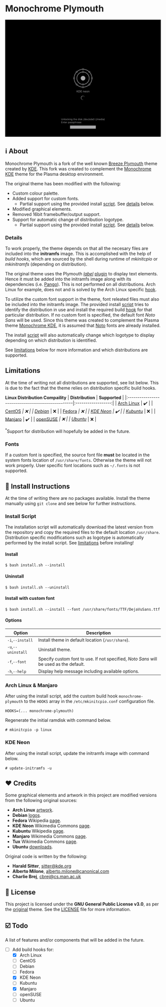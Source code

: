 # Monochrome Plymouth

<p align="center">
    <img src="screenshots/kde-neon-encrypted-disk.png" alt="Preview of Monochrome Plymouth"/>
</p>

## :information_source: About
Monochrome Plymouth is a fork of the well known [Breeze Plymouth](https://github.com/KDE/breeze-plymouth) theme created by [KDE](https://www.kde.org/). This fork was created to complement the [Monochrome KDE](https://gitlab.com/pwyde/monochrome-kde) theme for the Plasma desktop environment.

The original theme has been modified with the following:

- Custom colour palette.
- Added support for custom fonts.
  - Partial support using the provided install [script](install.sh). See [details](README.md#details) below.
- Modified graphical elements.
- Removed 16bit framebuffer/output support.
- Support for automatic change of distribution logotype.
  - Partial support using the provided install [script](install.sh). See [details](README.md#details) below.

### Details
To work properly, the theme depends on that all the necesary files are included into the **initramfs** image. This is accomplished with the help of *build hooks*, which are sourced by the shell during runtime of *mkinitcpio* or *mkinitramfs* (depending on distribution).

The original theme uses the Plymouth *[label](https://github.com/Jolicloud/plymouth/tree/master/src/plugins/controls/label)* [plugin](https://github.com/Jolicloud/plymouth/tree/master/src/plugins) to display text elements. Hence it must be added into the initramfs image along with its dependencies (i.e. [Pango](https://www.pango.org/)). This is not performed on all distributions. Arch Linux for example, does not and is solved by the Arch Linux specific [hook](hooks/monochrome-plymouth).

To utilize the custom font support in the theme, font releated files must also be included into the initramfs image. The provided install [script](install.sh) tries to identify the distribution in use and install the required build [hook](hooks) for that particular distribution. If no custom font is specified, the default font *Noto Sans* will be used. Since this theme was created to complement the Plasma theme [Monochrome KDE](https://gitlab.com/pwyde/monochrome-kde), it is assumed that [Noto](https://www.google.com/get/noto/) fonts are already installed.

The install [script](install.sh) will also automatically change which logotype to display depending on which distribution is identified.

See [limitations](README.md#limitations) below for more information and which distributions are supported.

## Limitations
At the time of writing not all distributions are supported, see list below. This is due to the fact that the theme relies on distribution specific build hooks.

**Linux Distribution Compaility**
| **Distribution**                                  | **Supported**      |
|:--------------------------------------------------|:------------------:|
| [Arch Linux](https://www.archlinux.org/)          | :heavy_check_mark: |
| [CentOS](https://www.centos.org/)<sup>*</sup>     | :x:                |
| [Debian](https://www.debian.org/)<sup>*</sup>     | :x:                |
| [Fedora](https://getfedora.org/)<sup>*</sup>      | :x:                |
| [KDE Neon](https://neon.kde.org/)                 | :heavy_check_mark: |
| [Kubuntu](https://kubuntu.org/)<sup>*</sup>       | :x:                |
| [Manjaro](https://manjaro.org/)                   | :heavy_check_mark: |
| [openSUSE](https://www.opensuse.org/)<sup>*</sup> | :x:                |
| [Ubuntu](https://ubuntu.com/)<sup>*</sup>         | :x:                |

<sup>*</sup>Support for distribution will hopefully be added in the future.

### Fonts
If a custom font is specified, the source font file __must__ be located in the system fonts location of `/usr/share/fonts`. Otherwise the theme will not work properly. User specific font locations such as `~/.fonts` is not supported.

## :floppy_disk: Install Instructions
At the time of writing there are no packages available. Install the theme manually using `git clone` and see below for further instructions.

### Install Script
The installation script will automatically download the latest version from the repository and copy the required files to the default location `/usr/share`. Distribution specific modifications such as logotype is automatically performed by the install script. See [limitations](README.md#limitations) before installing!

#### Install
```
$ bash install.sh --install
```

#### Uninstall
```
$ bash install.sh --uninstall
```

#### Install with custom font
```
$ bash install.sh --install --font /usr/share/fonts/TTF/DejaVuSans.ttf
```

#### Options
| **Option**         | **Description**                                                                        |
| ---                | ---                                                                                    |
| `-i`,`--install`   | Install theme in default location (`/usr/share`).                                      |
| `-u`,`--uninstall` | Uninstall theme.                                                                       |
| `-f`,`--font`      | Specify custom font to use. If not specified, *Noto Sans* will be used as the default. |
| `-h`,`--help`      | Display help message including available options.                                      |

### Arch Linux & Manjaro
After using the install script, add the custom build hook `monochrome-plymouth` to the `HOOKS` array in the `/etc/mkinitcpio.conf` configuration file.

```
HOOKS=(... monochrome-plymouth)
```

Regenerate the initial ramdisk with command below.

```
# mkinitcpio -p linux
```

### KDE Neon
After using the install script, update the initramfs image with command below.

```
# update-initramfs -u
```

## :heart: Credits
Some graphical elements and artwork in this project are modified versions from the following original sources:

- **Arch Linux** [artwork](https://www.archlinux.org/art/).
- **Debian** [logos](https://www.debian.org/logos/).
- **Fedora** Wikipedia [page](https://en.wikipedia.org/wiki/Fedora_(operating_system)).
- **KDE Neon** Wikimedia Commons [page](https://commons.wikimedia.org/wiki/File:Neon-logo.svg).
- **Kubuntu** Wikipedia [page](https://en.wikipedia.org/wiki/Kubuntu).
- **Manjaro** Wikimedia Commons [page](https://commons.wikimedia.org/wiki/File:Manjaro-logo.svg).
- **Tux** Wikimedia Commons [page](https://commons.wikimedia.org/wiki/File:Tux_Mono.svg).
- **Ubuntu** [downloads](https://design.ubuntu.com/downloads/).

Original code is written by the following:

- **Harald Sitter**, <sitter@kde.org>
- **Alberto Milone**, <alberto.milone@canonical.com>
- **Charlie Brej**, <cbrej@cs.man.ac.uk>

## :page_with_curl: License
This project is licensed under the **GNU General Public License v3.0**, as per the [original](https://cgit.kde.org/breeze-plymouth.git/tree/COPYING) theme. See the [LICENSE](LICENSE) file for more information.

## :ballot_box_with_check: Todo
A list of features and/or components that will be added in the future.

- [ ] Add build hooks for:
  - [x] Arch Linux
  - [ ] CentOS
  - [ ] Debian
  - [ ] Fedora
  - [x] KDE Neon
  - [ ] Kubuntu
  - [x] Manjaro
  - [ ] openSUSE
  - [ ] Ubuntu
